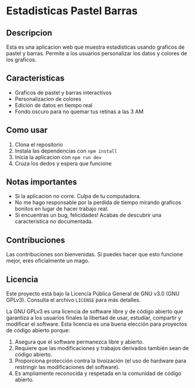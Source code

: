 # Estadisticas Pastel Barras 

## Descripcion

Esta es una aplicacion web que muestra estadisticas usando graficos de pastel y barras. Permite a los usuarios personalizar los datos y colores de los graficos.

## Caracteristicas

- Graficos de pastel y barras interactivos
- Personalizacion de colores
- Edicion de datos en tiempo real
- Fondo oscuro para no quemar tus retinas a las 3 AM

## Como usar

1. Clona el repositorio
2. Instala las dependencias con `npm install`
3. Inicia la aplicacion con `npm run dev`
4. Cruza los dedos y espera que funcione

## Notas importantes

- Si la aplicacion no corre. Culpa de tu computadora.
- No me hago responsable por la perdida de tiempo mirando graficos bonitos en lugar de hacer trabajo real.
- Si encuentras un bug, felicidades! Acabas de descubrir una caracteristica no documentada.

## Contribuciones

Las contribuciones son bienvenidas. Si puedes hacer que esto funcione mejor, eres oficialmente un mago.

## Licencia

Este proyecto está bajo la Licencia Pública General de GNU v3.0 (GNU GPLv3). Consulta el archivo `LICENSE` para más detalles.

La GNU GPLv3 es una licencia de software libre y de código abierto que garantiza a los usuarios finales la libertad de usar, estudiar, compartir y modificar el software. Esta licencia es una buena elección para proyectos de código abierto porque:

1. Asegura que el software permanezca libre y abierto.
2. Requiere que las modificaciones y trabajos derivados también sean de código abierto.
3. Proporciona protección contra la tivoización (el uso de hardware para restringir las modificaciones del software).
4. Es ampliamente reconocida y respetada en la comunidad de código abierto.



